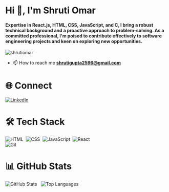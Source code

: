 <h1 align="left">Hi 👋, I'm Shruti Omar</h1>
<h4 align="left">Expertise in React.js, HTML, CSS, JavaScript, and C, I bring a robust technical background and a proactive
approach to problem-solving. As a committed professional, I'm poised to contribute effectively to software
engineering projects and keen on exploring new opportunities.</h4>

<p align="left"> <img src="https://komarev.com/ghpvc/?username=shrutiomar&label=Profile%20views&color=0e75b6&style=flat" alt="shrutiomar" /> </p>

- 📫 How to reach me **shrutigupta2596@gmail.com**

# 🌐 Connect

  [![LinkedIn](https://img.shields.io/badge/-LinkedIn-0077B5?style=for-the-badge&logo=linkedin&logoWidth=20&logoColor=white)](https://linkedin.com/in/shrutiomarcoder/)&nbsp;



# 🛠 Tech Stack
  ![HTML](https://img.shields.io/badge/-HTML-E34F26?style=for-the-badge&logo=html5&logoWidth=20&logoColor=white)&nbsp; 
  ![CSS](https://img.shields.io/badge/-CSS-1572B6?style=for-the-badge&logo=css3&logoWidth=20&logoColor=white)&nbsp;
  ![JavaScript](https://img.shields.io/badge/-JavaScript-F7DF1E?style=for-the-badge&logo=javascript&logoWidth=20&logoColor=black)&nbsp;
  ![React](https://img.shields.io/badge/-React-61DAFB?style=for-the-badge&logo=react&logoWidth=20&logoColor=black)</br> 
  ![Git](https://img.shields.io/badge/-Git-F05032?style=for-the-badge&logo=git&logoWidth=20&logoColor=white)&nbsp;


# 📊 GitHub Stats
  ![GitHub Stats](https://github-readme-stats.vercel.app/api?username=shrutiomar&count_private=true&show_icons=true&theme=radical)&nbsp;&nbsp;
  ![Top Languages](https://github-readme-stats.vercel.app/api/top-langs/?username=shrutiomar&layout=compact&theme=radical)
